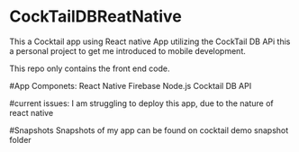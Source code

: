 # CockTailDBReatNative
This a Cocktail app using React native App utilizing the CockTail DB APi this a personal project to get me introduced to mobile development.  


This repo only contains the front end code. 

#App Componets: 
React Native 
Firebase 
Node.js
Cocktail DB API

#current issues:
I am struggling to deploy this app, due to the nature of react native 

#Snapshots 
Snapshots of my app can be found on cocktail demo snapshot folder

